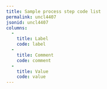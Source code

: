 ```yaml
---
title: Sample process step code list
permalink: uncl4407
jsonid: uncl4407
columns:
  - 
    title: Label
    code: label
  - 
    title: Comment
    code: comment
  - 
    title: Value
    code: value
---
```

